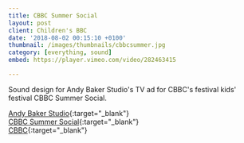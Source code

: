 ```yaml
---
title: CBBC Summer Social
layout: post
client: Children's BBC
date: '2018-08-02 00:15:10 +0100'
thumbnail: /images/thumbnails/cbbcsummer.jpg
category: [everything, sound]
embed: https://player.vimeo.com/video/282463415

---
```


Sound design for Andy Baker Studio's TV ad for CBBC's festival kids' festival CBBC Summer Social.

[Andy Baker Studio](http://http://www.andy-baker.com){:target="_blank"}   
[CBBC Summer Social](http://www.bbc.co.uk/programmes/articles/4thlTq1SMBYcdW8kwxVhK0V/about-the-cbbc-summer-social){:target="_blank"}  
[CBBC](https://www.bbc.co.uk/cbbc){:target="_blank"}   
